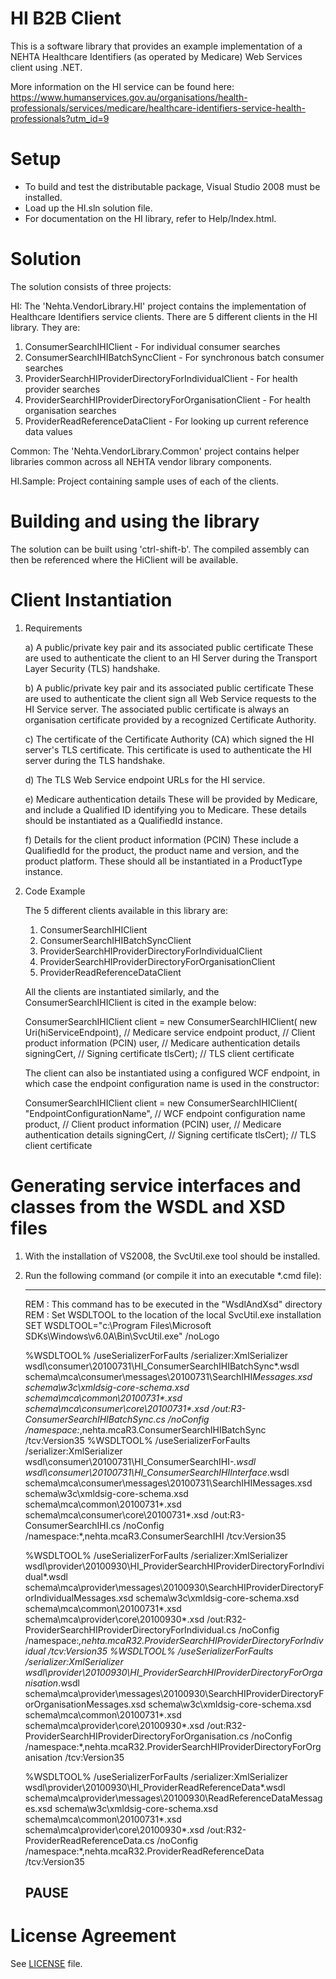 # HI B2B Client

This is a software library that provides an example implementation of a
NEHTA Healthcare Identifiers (as operated by Medicare) Web Services client using .NET.

More information on the HI service can be found here:
https://www.humanservices.gov.au/organisations/health-professionals/services/medicare/healthcare-identifiers-service-health-professionals?utm_id=9



Setup
=====

- To build and test the distributable package, Visual Studio 2008 must be installed.
- Load up the HI.sln solution file.
- For documentation on the HI library, refer to Help/Index.html.



Solution
========

The solution consists of three projects:

HI: The 'Nehta.VendorLibrary.HI' project contains the implementation of Healthcare Identifiers service
clients. There are 5 different clients in the HI library. They are:
   
   1. ConsumerSearchIHIClient                                 - For individual consumer searches
   2. ConsumerSearchIHIBatchSyncClient                        - For synchronous batch consumer searches
   3. ProviderSearchHIProviderDirectoryForIndividualClient    - For health provider searches
   4. ProviderSearchHIProviderDirectoryForOrganisationClient  - For health organisation searches
   5. ProviderReadReferenceDataClient                         - For looking up current reference data values

Common: The 'Nehta.VendorLibrary.Common' project contains helper libraries common across
all NEHTA vendor library components.

HI.Sample: Project containing sample uses of each of the clients.


Building and using the library
==============================

The solution can be built using 'ctrl-shift-b'. The compiled assembly can then be referenced
where the HiClient will be available.



Client Instantiation
====================

1. Requirements

   a) A public/private key pair and its associated public certificate
      These are used to authenticate the client to an HI Server during the Transport Layer Security (TLS)
      handshake. 

   b) A public/private key pair and its associated public certificate
      These are used to authenticate the client sign all Web Service requests to the HI Service server.
      The associated public certificate is always an organisation certificate provided by a recognized
      Certificate Authority.
 
   c) The certificate of the Certificate Authority (CA) which signed the HI server's TLS certificate.
      This certificate is used to authenticate the HI server during the TLS handshake. 
 
   d) The TLS Web Service endpoint URLs for the HI service.

   e) Medicare authentication details
      These will be provided by Medicare, and include a Qualified ID identifying you to Medicare. These
      details should be instantiated as a QualifiedId instance.

   f) Details for the client product information (PCIN)
      These include a QualifiedId for the product, the product name and version, and the product platform.
      These should all be instantiated in a ProductType instance.

2. Code Example

   The 5 different clients available in this library are:
   1. ConsumerSearchIHIClient
   2. ConsumerSearchIHIBatchSyncClient
   3. ProviderSearchHIProviderDirectoryForIndividualClient
   4. ProviderSearchHIProviderDirectoryForOrganisationClient
   5. ProviderReadReferenceDataClient

   All the clients are instantiated similarly, and the ConsumerSearchIHIClient is cited in the example below:

   ConsumerSearchIHIClient client = new ConsumerSearchIHIClient(
                new Uri(hiServiceEndpoint),	// Medicare service endpoint
                product,			// Client product information (PCIN)
                user,				// Medicare authentication details
                signingCert,			// Signing certificate
                tlsCert);			// TLS client certificate   

   The client can also be instantiated using a configured WCF endpoint, in which case the endpoint configuration
   name is used in the constructor:

   ConsumerSearchIHIClient client = new ConsumerSearchIHIClient(
                "EndpointConfigurationName",	// WCF endpoint configuration name
                product,			// Client product information (PCIN)
                user,				// Medicare authentication details
                signingCert,			// Signing certificate
                tlsCert);			// TLS client certificate   


Generating service interfaces and classes from the WSDL and XSD files
=====================================================================

1. With the installation of VS2008, the SvcUtil.exe tool should be installed.

2. Run the following command (or compile it into an executable *.cmd file):

   -------------------------
   REM : This command has to be executed in the "WsdlAndXsd" directory
   REM : Set WSDLTOOL to the location of the local SvcUtil.exe installation
   SET WSDLTOOL="c:\Program Files\Microsoft SDKs\Windows\v6.0A\Bin\SvcUtil.exe" /noLogo

   %WSDLTOOL%  /useSerializerForFaults /serializer:XmlSerializer wsdl\consumer\20100731\HI_ConsumerSearchIHIBatchSync*.wsdl schema\mca\consumer\messages\20100731\SearchIHI*Messages.xsd schema\w3c\xmldsig-core-schema.xsd schema\mca\common\20100731\*.xsd schema\mca\consumer\core\20100731\*.xsd /out:R3-ConsumerSearchIHIBatchSync.cs /noConfig /namespace:*,nehta.mcaR3.ConsumerSearchIHIBatchSync /tcv:Version35
   %WSDLTOOL%  /useSerializerForFaults /serializer:XmlSerializer wsdl\consumer\20100731\HI_ConsumerSearchIHI-*.wsdl wsdl\consumer\20100731\HI_ConsumerSearchIHIInterface*.wsdl schema\mca\consumer\messages\20100731\SearchIHIMessages.xsd schema\w3c\xmldsig-core-schema.xsd schema\mca\common\20100731\*.xsd schema\mca\consumer\core\20100731\*.xsd /out:R3-ConsumerSearchIHI.cs /noConfig /namespace:*,nehta.mcaR3.ConsumerSearchIHI /tcv:Version35

   %WSDLTOOL%  /useSerializerForFaults /serializer:XmlSerializer wsdl\provider\20100930\HI_ProviderSearchHIProviderDirectoryForIndividual*.wsdl schema\mca\provider\messages\20100930\SearchHIProviderDirectoryForIndividualMessages.xsd schema\w3c\xmldsig-core-schema.xsd schema\mca\common\20100731\*.xsd schema\mca\provider\core\20100930\*.xsd /out:R32-ProviderSearchHIProviderDirectoryForIndividual.cs /noConfig /namespace:*,nehta.mcaR32.ProviderSearchHIProviderDirectoryForIndividual /tcv:Version35
   %WSDLTOOL%  /useSerializerForFaults /serializer:XmlSerializer wsdl\provider\20100930\HI_ProviderSearchHIProviderDirectoryForOrganisation*.wsdl schema\mca\provider\messages\20100930\SearchHIProviderDirectoryForOrganisationMessages.xsd schema\w3c\xmldsig-core-schema.xsd schema\mca\common\20100731\*.xsd schema\mca\provider\core\20100930\*.xsd /out:R32-ProviderSearchHIProviderDirectoryForOrganisation.cs /noConfig /namespace:*,nehta.mcaR32.ProviderSearchHIProviderDirectoryForOrganisation /tcv:Version35

   %WSDLTOOL%  /useSerializerForFaults /serializer:XmlSerializer wsdl\provider\20100930\HI_ProviderReadReferenceData*.wsdl schema\mca\provider\messages\20100930\ReadReferenceDataMessages.xsd schema\w3c\xmldsig-core-schema.xsd schema\mca\common\20100731\*.xsd schema\mca\provider\core\20100930\*.xsd /out:R32-ProviderReadReferenceData.cs /noConfig /namespace:*,nehta.mcaR32.ProviderReadReferenceData /tcv:Version35

   PAUSE
   --------------------------



License Agreement
=================

See [LICENSE](LICENSE.txt) file.
